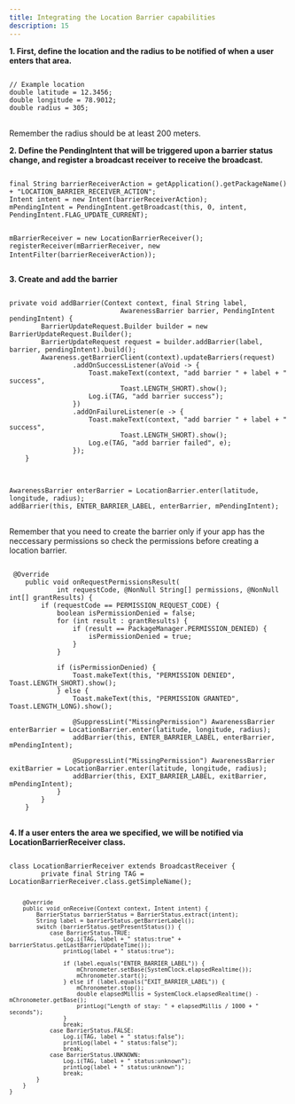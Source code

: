```yaml
---
title: Integrating the Location Barrier capabilities
description: 15
---
```


<p><strong>1. First, define the location and the radius to be notified of when a user enters that area.</strong></p>
<pre>
<code>
// Example location
double latitude = 12.3456;
double longitude = 78.9012;
double radius = 305;
</code>
</pre>

Remember the radius should be at least 200 meters.

<p><strong>2. Define the PendingIntent that will be triggered upon a barrier status change, and register a broadcast receiver to receive the broadcast.</strong></p>
<pre>
<code>
final String barrierReceiverAction = getApplication().getPackageName() + "LOCATION_BARRIER_RECEIVER_ACTION";
Intent intent = new Intent(barrierReceiverAction);
mPendingIntent = PendingIntent.getBroadcast(this, 0, intent, PendingIntent.FLAG_UPDATE_CURRENT);

mBarrierReceiver = new LocationBarrierReceiver();
registerReceiver(mBarrierReceiver, new IntentFilter(barrierReceiverAction));
</code>
</pre>

<p><strong>3. Create and add the barrier </strong></p>
<pre>
<code>
private void addBarrier(Context context, final String label,
                            AwarenessBarrier barrier, PendingIntent pendingIntent) {
        BarrierUpdateRequest.Builder builder = new BarrierUpdateRequest.Builder();
        BarrierUpdateRequest request = builder.addBarrier(label, barrier, pendingIntent).build();
        Awareness.getBarrierClient(context).updateBarriers(request)
                .addOnSuccessListener(aVoid -> {
                    Toast.makeText(context, "add barrier " + label + " success",
                            Toast.LENGTH_SHORT).show();
                    Log.i(TAG, "add barrier success");
                })
                .addOnFailureListener(e -> {
                    Toast.makeText(context, "add barrier " + label + " success",
                            Toast.LENGTH_SHORT).show();
                    Log.e(TAG, "add barrier failed", e);
                });
    }
</code>
</pre>

<pre>
<code>
AwarenessBarrier enterBarrier = LocationBarrier.enter(latitude, longitude, radius);
addBarrier(this, ENTER_BARRIER_LABEL, enterBarrier, mPendingIntent);
</code>
</pre>

Remember that you need to create the barrier only if your app has the neccessary permissions so check the permissions before creating a location barrier.

<pre>
<code>
 @Override
    public void onRequestPermissionsResult(
            int requestCode, @NonNull String[] permissions, @NonNull int[] grantResults) {
        if (requestCode == PERMISSION_REQUEST_CODE) {
            boolean isPermissionDenied = false;
            for (int result : grantResults) {
                if (result == PackageManager.PERMISSION_DENIED) {
                    isPermissionDenied = true;
                }
            }

            if (isPermissionDenied) {
                Toast.makeText(this, "PERMISSION DENIED", Toast.LENGTH_SHORT).show();
            } else {
                Toast.makeText(this, "PERMISSION GRANTED", Toast.LENGTH_LONG).show();

                @SuppressLint("MissingPermission") AwarenessBarrier enterBarrier = LocationBarrier.enter(latitude, longitude, radius);
                addBarrier(this, ENTER_BARRIER_LABEL, enterBarrier, mPendingIntent);

                @SuppressLint("MissingPermission") AwarenessBarrier exitBarrier = LocationBarrier.enter(latitude, longitude, radius);
                addBarrier(this, EXIT_BARRIER_LABEL, exitBarrier, mPendingIntent);
            }
        }
    }
</code>
</pre>

<p><strong>4. If a user enters the area we specified, we will be notified via LocationBarrierReceiver class. </strong></p>
<pre>
<code>
class LocationBarrierReceiver extends BroadcastReceiver {
        private final String TAG = LocationBarrierReceiver.class.getSimpleName();

        @Override
        public void onReceive(Context context, Intent intent) {
            BarrierStatus barrierStatus = BarrierStatus.extract(intent);
            String label = barrierStatus.getBarrierLabel();
            switch (barrierStatus.getPresentStatus()) {
                case BarrierStatus.TRUE:
                    Log.i(TAG, label + " status:true" + barrierStatus.getLastBarrierUpdateTime());
                    printLog(label + " status:true");

                    if (label.equals("ENTER_BARRIER_LABEL")) {
                        mChronometer.setBase(SystemClock.elapsedRealtime());
                        mChronometer.start();
                    } else if (label.equals("EXIT_BARRIER_LABEL")) {
                        mChronometer.stop();
                        double elapsedMillis = SystemClock.elapsedRealtime() - mChronometer.getBase();
                        printLog("Length of stay: " + elapsedMillis / 1000 + " seconds");
                    }
                    break;
                case BarrierStatus.FALSE:
                    Log.i(TAG, label + " status:false");
                    printLog(label + " status:false");
                    break;
                case BarrierStatus.UNKNOWN:
                    Log.i(TAG, label + " status:unknown");
                    printLog(label + " status:unknown");
                    break;
            }
        }
    }
</code>
</pre>
